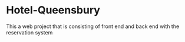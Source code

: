 # Hotel-Queensbury
This a web project that is consisting of front end and back end with the reservation system 
